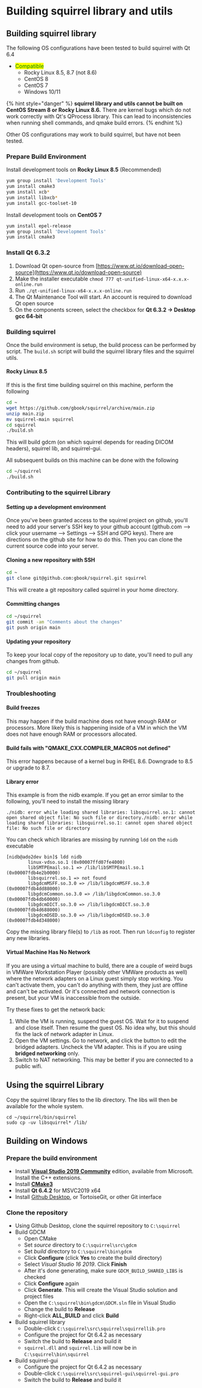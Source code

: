 # Building squirrel library and utils

## Building squirrel library

The following OS configurations have been tested to build squirrel with Qt 6.4

* <mark style="color:green;">Compatible</mark>
  * Rocky Linux 8.5, 8.7 (not 8.6)
  * CentOS 8
  * CentOS 7
  * Windows 10/11

{% hint style="danger" %}
**squirrel library and utils cannot be built on CentOS Stream 8 or Rocky Linux 8.6.** There are kernel bugs which do not work correctly with Qt's QProcess library. This can lead to inconsistencies when running shell commands, and qmake build errors.
{% endhint %}

Other OS configurations may work to build squirrel, but have not been tested.

### Prepare Build Environment

Install development tools on **Rocky Linux 8.5** (Recommended)

```bash
yum group install 'Development Tools'
yum install cmake3
yum install xcb*
yum install libxcb*
yum install gcc-toolset-10
```

Install development tools on **CentOS 7**

```bash
yum install epel-release
yum group install 'Development Tools'
yum install cmake3
```

### Install Qt 6.3.2

1. Download Qt open-source from [https://www.qt.io/download-open-source](https://www.qt.io/download-open-source)
2. Make the installer executable `chmod 777 qt-unified-linux-x64-x.x.x-online.run`
3. Run `./qt-unified-linux-x64-x.x.x-online.run`
4. The Qt Maintenance Tool will start. An account is required to download Qt open source
5. On the components screen, select the checkbox for **Qt 6.3.2 → Desktop gcc 64-bit**

### Building squirrel

Once the build environment is setup, the build process can be performed by script. The `build.sh` script will build the squirrel library files and the squirrel utils.

#### Rocky Linux 8.5

If this is the first time building squirrel on this machine, perform the following

```bash
cd ~
wget https://github.com/gbook/squirrel/archive/main.zip
unzip main.zip
mv squirrel-main squirrel
cd squirrel
./build.sh
```

This will build gdcm (on which squirrel depends for reading DICOM headers), squirrel lib, and squirrel-gui.

All subsequent builds on this machine can be done with the following

```bash
cd ~/squirrel
./build.sh
```

### Contributing to the squirrel Library

#### Setting up a development environment

Once you've been granted access to the squirrel project on github, you'll need to add your server's SSH key to your github account (github.com --> click your username --> Settings --> SSH and GPG keys). There are directions on the github site for how to do this. Then you can clone the current source code into your server.

#### Cloning a new repository with SSH

```bash
cd ~
git clone git@github.com:gbook/squirrel.git squirrel
```

This will create a git repository called squirrel in your home directory.

#### Committing changes

```bash
cd ~/squirrel
git commit -am "Comments about the changes"
git push origin main
```

#### Updating your repository

To keep your local copy of the repository up to date, you'll need to pull any changes from github.

```bash
cd ~/squirrel
git pull origin main
```

### Troubleshooting

#### Build freezes

This may happen if the build machine does not have enough RAM or processors. More likely this is happening inside of a VM in which the VM does not have enough RAM or processors allocated.

#### Build fails with "QMAKE\_CXX.COMPILER\_MACROS not defined"

This error happens because of a kernel bug in RHEL 8.6. Downgrade to 8.5 or upgrade to 8.7.

#### Library error

This example is from the nidb example. If you get an error similar to the following, you'll need to install the missing library

```
./nidb: error while loading shared libraries: libsquirrel.so.1: cannot open shared object file: No such file or directory./nidb: error while loading shared libraries: libsquirrel.so.1: cannot open shared object file: No such file or directory
```

You can check which libraries are missing by running `ldd` on the `nidb` executable

```
[nidb@ado2dev bin]$ ldd nidb
        linux-vdso.so.1 (0x00007ffd07fe4000)
        libSMTPEmail.so.1 => /lib/libSMTPEmail.so.1 (0x00007fdb4e2b0000)
        libsquirrel.so.1 => not found
        libgdcmMSFF.so.3.0 => /lib/libgdcmMSFF.so.3.0 (0x00007fdb4dd88000)
        libgdcmCommon.so.3.0 => /lib/libgdcmCommon.so.3.0 (0x00007fdb4db60000)
        libgdcmDICT.so.3.0 => /lib/libgdcmDICT.so.3.0 (0x00007fdb4d688000)
        libgdcmDSED.so.3.0 => /lib/libgdcmDSED.so.3.0 (0x00007fdb4d348000)
```

Copy the missing library file(s) to `/lib` as root. Then run `ldconfig` to register any new libraries.

#### Virtual Machine Has No Network

If you are using a virtual machine to build, there are a couple of weird bugs in VMWare Workstation Player (possibly other VMWare products as well) where the network adapters on a Linux guest simply stop working. You can't activate them, you can't do anything with them, they just are offline and can't be activated. Or it's connected and network connection is present, but your VM is inaccessible from the outside.

Try these fixes to get the network back:

1. While the VM is running, suspend the guest OS. Wait for it to suspend and close itself. Then resume the guest OS. No idea why, but this should fix the lack of network adapter in Linux.
2. Open the VM settings. Go to network, and click the button to edit the bridged adapters. Uncheck the VM adapter. This is if you are using **bridged networking** only.
3. Switch to NAT networking. This may be better if you are connected to a public wifi.

## Using the squirrel Library

Copy the squirrel library files to the lib directory. The libs will then be available for the whole system.

```
cd ~/squirrel/bin/squirrel
sudo cp -uv libsquirrel* /lib/
```

## Building on Windows

### Prepare the build environment

* Install [**Visual Studio 2019 Community**](https://visualstudio.microsoft.com/vs/older-downloads/) edition, available from Microsoft. Install the C++ extensions.
* Install [**CMake3**](https://cmake.org/download/)
* Install **Qt 6.4.2** for MSVC2019 x64
* Install [Github Desktop](https://desktop.github.com/), or TortoiseGit, or other Git interface

### Clone the repository

* Using Github Desktop, clone the squirrel repository to `C:\squirrel`
* Build GDCM
  * Open CMake
  * Set _source_ directory to `C:\squirrel\src\gdcm`
  * Set _build_ directory to `C:\squirrel\bin\gdcm`
  * Click **Configure** (click **Yes** to create the build directory)
  * Select _Visual Studio 16 2019_. Click **Finish**
  * After it's done generating, make sure `GDCM_BUILD_SHARED_LIBS` is checked
  * Click **Configure** again
  * Click **Generate**. This will create the Visual Studio solution and project files
  * Open the `C:\squirrel\bin\gdcm\GDCM.sln` file in Visual Studio
  * Change the build to **Release**
  * Right-click **ALL\_BUILD** and click **Build**
* Build squirrel library
  * Double-click `C:\squirrel\src\squirrel\squirrellib.pro`
  * Configure the project for Qt 6.4.2 as necessary
  * Switch the build to **Release** and build it
  * `squirrel.dll` and `squirrel.lib` will now be in `C:\squirrel\bin\squirrel`
* Build squirrel-gui
  * Configure the project for Qt 6.4.2 as necessary
  * Double-click `C:\squirrel\src\squirrel-gui\squirrel-gui.pro`
  * Switch the build to **Release** and build it
